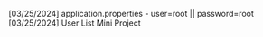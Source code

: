 [03/25/2024]
application.properties - user=root || password=root
[03/25/2024]
User List Mini Project
